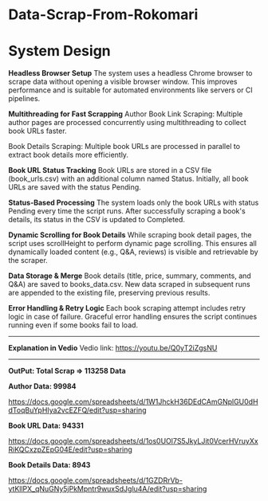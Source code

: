 # Data-Scrap-From-Rokomari
# System Design
**Headless Browser Setup**
 The system uses a headless Chrome browser to scrape data without opening a visible browser window. This improves performance and is suitable for automated environments like servers or CI pipelines.

**Multithreading for Fast Scrapping**
Author Book Link Scraping:
 Multiple author pages are processed concurrently using multithreading to collect book URLs faster.

Book Details Scraping:
 Multiple book URLs are processed in parallel to extract book details more efficiently.

**Book URL Status Tracking**
Book URLs are stored in a CSV file (book_urls.csv) with an additional column named Status.
Initially, all book URLs are saved with the status Pending.

**Status-Based Processing**
The system loads only the book URLs with status Pending every time the script runs.
After successfully scraping a book's details, its status in the CSV is updated to Completed.


**Dynamic Scrolling for Book Details**
While scraping book detail pages, the script uses scrollHeight to perform dynamic page scrolling.
 This ensures all dynamically loaded content (e.g., Q&A, reviews) is visible and retrievable by the scraper.

**Data Storage & Merge**
Book details (title, price, summary, comments, and Q&A) are saved to books_data.csv.
New data scraped in subsequent runs are appended to the existing file, preserving previous results.


**Error Handling & Retry Logic**
Each book scraping attempt includes retry logic in case of failure.
Graceful error handling ensures the script continues running even if some books fail to load.

--------------------------------------------------------------------------------------------------------------
**Explanation in Vedio**
Vedio link: https://youtu.be/Q0yT2iZgsNU

--------------------------------------------------------------------------------------------------------------------
**OutPut: Total Scrap => 113258 Data**

**Author Data: 99984**

https://docs.google.com/spreadsheets/d/1W1JhckH36DEdCAmGNplGU0dHdToqBuYpHIya2vcEZFQ/edit?usp=sharing

**Book URL Data: 94331**

https://docs.google.com/spreadsheets/d/1os0UOl7S5JkyLJit0VcerHVruyXxRiKQCxzpZEpG04E/edit?usp=sharing

**Book Details Data: 8943**

https://docs.google.com/spreadsheets/d/1GZDRrVb-ytKllPX_qNuGNy5jPkMpntr9wuxSdJglu4A/edit?usp=sharing
